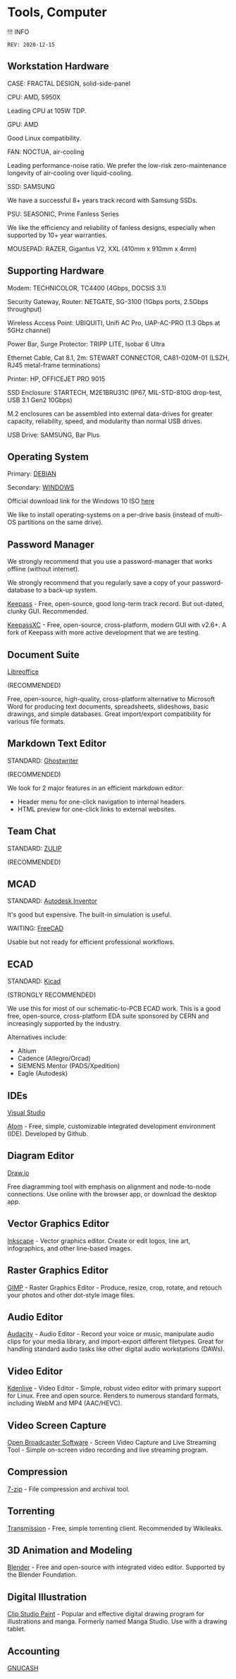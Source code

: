 # Tools, Computer

!!! INFO

	REV: 2020-12-15

## Workstation Hardware

CASE: FRACTAL DESIGN, solid-side-panel

CPU: AMD, 5950X

Leading CPU at 105W TDP.

GPU: AMD

Good Linux compatibility.

FAN: NOCTUA, air-cooling

Leading performance-noise ratio. We prefer the low-risk zero-maintenance longevity of air-cooling over liquid-cooling.

SSD: SAMSUNG

We have a successful 8+ years track record with Samsung SSDs.

PSU: SEASONIC, Prime Fanless Series

We like the efficiency and reliability of fanless designs, especially when supported by 10+ year warranties.

MOUSEPAD: RAZER, Gigantus V2, XXL (410mm x 910mm x 4mm)

## Supporting Hardware

Modem: TECHNICOLOR, TC4400 (4Gbps, DOCSIS 3.1)

Security Gateway, Router: NETGATE, SG-3100 (1Gbps ports, 2.5Gbps throughput)

Wireless Access Point: UBIQUITI, Unifi AC Pro, UAP-AC-PRO (1.3 Gbps at 5GHz channel)

Power Bar, Surge Protector: TRIPP LITE, Isobar 6 Ultra

Ethernet Cable, Cat 8.1, 2m: STEWART CONNECTOR, CA81-020M-01 (LSZH, RJ45 metal-frame terminations)

Printer: HP, OFFICEJET PRO 9015

SSD Enclosure: STARTECH, M2E1BRU31C (IP67, MIL-STD-810G drop-test, USB 3.1 Gen2 10Gbps)

M.2 enclosures can be assembled into external data-drives for greater capacity, reliability, speed, and modularity than normal USB drives.

USB Drive: SAMSUNG, Bar Plus 

## Operating System

Primary: [DEBIAN](https://www.debian.org/)

Secondary: [WINDOWS](https://www.microsoft.com/en-us/windows)

Official download link for the Windows 10 ISO [here](https://www.microsoft.com/en-ca/software-download/windows10ISO)

We like to install operating-systems on a per-drive basis (instead of multi-OS partitions on the same drive).

## Password Manager

We strongly recommend that you use a password-manager that works offline (without internet).

We strongly recommend that you regularly save a copy of your password-database to a back-up system.

[Keepass](https://keepass.info) - Free, open-source, good long-term track record. But out-dated, clunky GUI. Recommended.

[KeepassXC](https://keepassxc.org/) - Free, open-source, cross-platform, modern GUI with v2.6+. A fork of Keepass with more active development that we are testing.

## Document Suite

[Libreoffice](https://www.libreoffice.org/)

(RECOMMENDED)

Free, open-source, high-quality, cross-platform alternative to Microsoft Word for producing text documents, spreadsheets, slideshows, basic drawings, and simple databases. Great import/export compatibility for various file formats.

## Markdown Text Editor

STANDARD: [Ghostwriter](https://wereturtle.github.io/ghostwriter/)

(RECOMMENDED)

We look for 2 major features in an efficient markdown editor:

* Header menu for one-click navigation to internal headers.
* HTML preview for one-click links to external websites.

## Team Chat

STANDARD: [ZULIP](https://zulip.com/)

(RECOMMENDED)

## MCAD

STANDARD: [Autodesk Inventor](https://www.autodesk.com/products/inventor/overview)

It's good but expensive. The built-in simulation is useful.

WAITING: [FreeCAD](https://www.freecadweb.org/) 

Usable but not ready for efficient professional workflows.

## ECAD

STANDARD: [Kicad](https://www.kicad.org/) 

(STRONGLY RECOMMENDED)

We use this for most of our schematic-to-PCB ECAD work. This is a good free, open-source, cross-platform EDA suite sponsored by CERN and increasingly supported by the industry.

Alternatives include:

* Altium
* Cadence (Allegro/Orcad)
* SIEMENS Mentor (PADS/Xpedition)
* Eagle (Autodesk)

## IDEs

[Visual Studio](https://visualstudio.microsoft.com/)

[Atom](https://atom.io/) - Free, simple, customizable integrated development environment (IDE). Developed by Github.

## Diagram Editor

[Draw.io](https://about.draw.io/)

Free diagramming tool with emphasis on alignment and node-to-node connections. Use online with the browser app, or download the desktop app.

## Vector Graphics Editor

[Inkscape](https://inkscape.org/) - Vector graphics editor. Create or edit logos, line art, infographics, and other line-based images.

## Raster Graphics Editor

[GIMP](https://www.gimp.org/) - Raster Graphics Editor - Produce, resize, crop, rotate, and retouch your photos and other dot-style image files.

## Audio Editor

[Audacity](https://www.audacityteam.org/) - Audio Editor - Record your voice or music, manipulate audio clips for your media library, and import-export different filetypes. Great for handling standard audio tasks like other digital audio workstations (DAWs).

## Video Editor

[Kdenlive](https://kdenlive.org) - Video Editor - Simple, robust video editor with primary support for Linux. Free and open source. Renders to numerous standard formats, including WebM and MP4 (AAC/HEVC).

## Video Screen Capture

[Open Broadcaster Software](https://obsproject.com/) - Screen Video Capture and Live Streaming Tool - Simple on-screen video recording and live streaming program.

## Compression

[7-zip](http://www.7-zip.org/) - File compression and archival tool.

## Torrenting

[Transmission](https://transmissionbt.com/download/) - Free, simple torrenting client. Recommended by Wikileaks.

## 3D Animation and Modeling

[Blender](https://www.blender.org/) - Free and open-source with integrated video editor. Supported by the Blender Foundation.

## Digital Illustration

[Clip Studio Paint](http://www.clipstudio.net/en) - Popular and effective digital drawing program for illustrations and manga. Formerly named Manga Studio. Use with a drawing tablet.

## Accounting

[GNUCASH](https://www.gnucash.org/)


